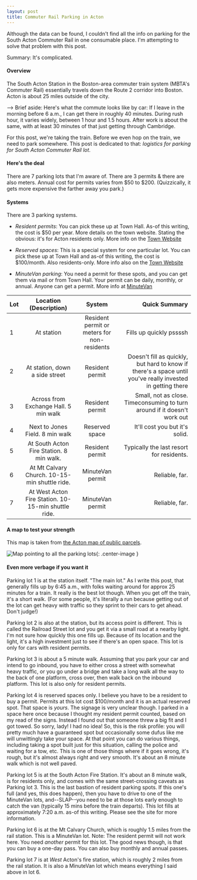 ```yaml
---
layout: post
title: Commuter Rail Parking in Acton
---
```


Although the data can be found, I couldn't find all the info on parking for the South Acton Commuter Rail in one consumable place. I'm attempting to solve that problem with this post.

Summary: It's complicated.

#### Overview
The South Acton Station in the Boston-area commuter train system (MBTA's Commuter Rail) essentially travels down the Route 2 corridor into Boston. Acton is about 25 miles outside of the city.

--> Brief aside: Here's what the commute looks like by car: If I leave in the morning before 6 a.m., I can get there in roughly 40 minutes. During rush hour, it varies widely, between 1 hour and 1.5 hours. After work is about the same, with at least 30 minutes of that just getting through Cambridge.

For this post, we're taking the train. Before we even hop on the train, we need to park somewhere. This post is dedicated to that: *logistics for parking for South Acton Commuter Rail lot*.

#### Here's the deal
There are 7 parking lots that I'm aware of. There are 3 permits & there are also meters. Annual cost for permits varies from $50 to $200. (Quizzically, it gets more expensive the farther away you park.)


#### Systems

There are 3 parking systems.

* *Resident permits*: You can pick these up at Town Hall. As-of this writing, the cost is $50 per year. More details on the town website. Stating the obvious: it's for Acton residents only. More info on the [Town Website](http://www.acton-ma.gov/127/South-Acton-Commuter-Lot)

* *Reserved spaces*: This is a special system for one particular lot. You can pick these up at Town Hall and as-of this writing, the cost is $100/month. Also residents-only. More info also on the [Town Website](http://www.acton-ma.gov/127/South-Acton-Commuter-Lot)

* *MinuteVan parking*: You need a permit for these spots, and you can get them via mail or from Town Hall. Your permit can be daily, monthly, or annual. Anyone can get a permit. More info at [MinuteVan](http://minutevan.net/Home)

| Lot | Location (Description)  | System | Quick Summary |
|:----|:----------------------:|:------:|-----------------:|
| 1 | At station  | Resident permit or meters for non-residents | Fills up quickly pssssh |
| 2 | At station, down a side street  | Resident permit | Doesn't fill as quickly, but hard to know if there's a space until you've really invested in getting there |
| 3 | Across from Exchange Hall. 5 min walk  | Resident permit | Small, not as close. Timeconsuming to turn around if it doesn't work out |
| 4 | Next to Jones Field. 8 min walk  | Reserved space | It'll cost you but it's solid. |
| 5 | At South Acton Fire Station. 8 min walk.  | Resident permit | Typically the last resort for residents. |
| 6 | At Mt Calvary Church. 10-15-min shuttle ride.  | MinuteVan permit | Reliable, far. |
| 7 | At West Acton Fire Station. 10-15-min shuttle ride.  | MinuteVan permit | Reliable, far. |


#### A map to test your strength

This map is taken from [the Acton map of public parcels](http://www.acton-ma.gov/DocumentCenter/Home/View/327).

![Map pointing to all the parking lots]({{site.github.url}}/assets/images/Acton_CR_parking.png){: .center-image }


#### Even more verbage if you want it

Parking lot 1 is at the station itself. "The main lot." As I write this post, that generally fills up by 6:45 a.m., with folks waiting around for approx 25 minutes for a train. It really is the best lot though. When you get off the train, it's a short walk. (For some people, it's literally a run because getting out of the lot can get heavy with traffic so they sprint to their cars to get ahead. Don't judge!)

Parking lot 2 is also at the station, but its access point is different. This is called the Railroad Street lot and you get it via a small road at a nearby light. I'm not sure how quickly this one fills up. Because of its location and the light, it's a high investment just to see if there's an open space. This lot is only for cars with resident permits.

Parking lot 3 is about a 5 minute walk. Assuming that you park your car and intend to go inbound, you have to either cross a street with somewhat heavy traffic, or you go under a bridge and take a long walk all the way to the back of one platform, cross over, then walk back on the inbound platform. This lot is also only for resident permits.

Parking lot 4 is reserved spaces only. I believe you have to be a resident to buy a permit. Permits at this lot cost $100/month and it is an actual reserved spot. That space is *yours*. The signage is very unclear though. I parked in a space here once because I thought my resident permit counted, based on my read of the signs. Instead I found out that someone threw a big fit and I got towed. So sorry, lady! I had no idea! So, this is the risk profile: you will pretty much have a guaranteed spot but occasionally some dufus like me will unwittingly take your space. At that point you can do various things, including taking a spot built just for this situation, calling the police and waiting for a tow, etc. This is one of those things where if it goes wrong, it's rough, but it's almost always right and very smooth. It's about an 8 minute walk which is not well paved.

Parking lot 5 is at the South Acton Fire Station. It's about an 8 minute walk, is for residents only, and comes with the same street-crossing caveats as Parking lot 3. This is the last bastion of resident parking spots. If this one's full (and yes, this does happen), then you have to drive to one of the MinuteVan lots, and--SLAP--you need to be at those lots early enough to catch the van (typically 15 mins before the train departs). This lot fills at approximately 7:20 a.m. as-of this writing. Please see the site for more information.

Parking lot 6 is at the Mt Calvary Church, which is roughly 1.5 miles from the rail station. This is a MinuteVan lot. Note: The resident permit will not work here. You need *another* permit for this lot. The good news though, is that you can buy a one-day pass. You can also buy monthly and annual passes.

Parking lot 7 is at *West* Acton's fire station, which is roughly 2 miles from the rail station. It is also a MinuteVan lot which means everything I said above in lot 6.


